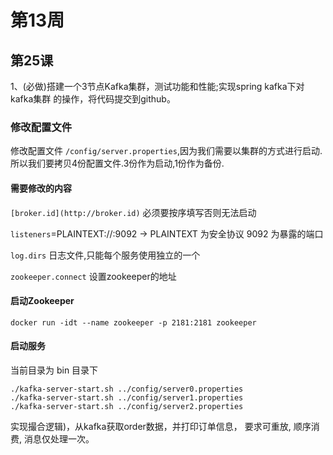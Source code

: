 # 第13周

## 第25课

1、(必做)搭建一个3节点Kafka集群，测试功能和性能;实现spring kafka下对kafka集群 的操作，将代码提交到github。

### 修改配置文件

修改配置文件 `/config/server.properties`,因为我们需要以集群的方式进行启动.所以我们要拷贝4份配置文件.3份作为启动,1份作为备份.

#### 需要修改的内容

`[broker.id](http://broker.id)` 必须要按序填写否则无法启动

`listeners`=PLAINTEXT://:9092  → PLAINTEXT 为安全协议 9092 为暴露的端口

`log.dirs` 日志文件,只能每个服务使用独立的一个

`zookeeper.connect`  设置zookeeper的地址

#### 启动Zookeeper

```docker
docker run -idt --name zookeeper -p 2181:2181 zookeeper
```

#### 启动服务

当前目录为 bin 目录下

```docker
./kafka-server-start.sh ../config/server0.properties
./kafka-server-start.sh ../config/server1.properties
./kafka-server-start.sh ../config/server2.properties
```

实现撮合逻辑)，从kafka获取order数据，并打印订单信息， 要求可重放, 顺序消费, 消息仅处理一次。


